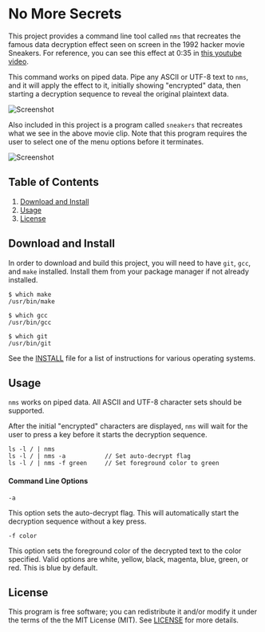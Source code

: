 No More Secrets
===============

This project provides a command line tool called `nms` that recreates the
famous data decryption effect seen on screen in the 1992 hacker movie Sneakers.
For reference, you can see this effect at 0:35 in [this youtube video](https://www.youtube.com/watch?v=F5bAa6gFvLs&t=35).

This command works on piped data. Pipe any ASCII or UTF-8 text to `nms`,
and it will apply the effect to it, initially showing "encrypted" data,
then starting a decryption sequence to reveal the original plaintext data.

![Screenshot](http://www.brianbarto.info/extern/images/nms/nms.gif)

Also included in this project is a program called `sneakers` that recreates
what we see in the above movie clip. Note that this program requires the
user to select one of the menu options before it terminates.

![Screenshot](http://www.brianbarto.info/extern/images/nms/sneakers.gif)

Table of Contents
-----------------

1. [Download and Install](#download-and-install)
2. [Usage](#usage)
3. [License](#license)

Download and Install
--------------------

In order to download and build this project, you will need to have `git`,
`gcc`, and `make` installed. Install them from your package manager if not
already installed.

```
$ which make
/usr/bin/make

$ which gcc
/usr/bin/gcc

$ which git
/usr/bin/git
```

See the [INSTALL](INSTALL.md) file for a list of instructions for various
operating systems.

Usage
-----

`nms` works on piped data. All ASCII and UTF-8 character sets should be
supported.

After the initial "encrypted" characters are displayed, `nms` will wait
for the user to press a key before it starts the decryption sequence.

```
ls -l / | nms
ls -l / | nms -a           // Set auto-decrypt flag
ls -l / | nms -f green     // Set foreground color to green
```

#### Command Line Options

`-a`

This option sets the auto-decrypt flag. This will automatically start the
decryption sequence without a key press.

`-f color`

This option sets the foreground color of the decrypted text to the color
specified. Valid options are white, yellow, black, magenta, blue, green,
or red. This is blue by default.

License
-------

This program is free software; you can redistribute it and/or modify it
under the terms of the the MIT License (MIT). See [LICENSE](LICENSE) for
more details.
